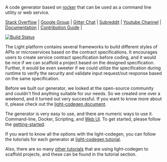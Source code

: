 A code generator based on [rocker](https://github.com/fizzed/rocker) that can be used as a command line utility or web service.

[Stack Overflow](https://stackoverflow.com/questions/tagged/light-4j) |
[Google Group](https://groups.google.com/forum/#!forum/light-4j) |
[Gitter Chat](https://gitter.im/networknt/light-codegen) |
[Subreddit](https://www.reddit.com/r/lightapi/) |
[Youtube Channel](https://www.youtube.com/channel/UCHCRMWJVXw8iB7zKxF55Byw) |
[Documentation](https://doc.networknt.com/tool/light-codegen/) |
[Contribution Guide](https://doc.networknt.com/contribute/) |

[![Build Status](https://travis-ci.org/networknt/light-codegen.svg?branch=master)](https://travis-ci.org/networknt/light-codegen)

The Light platform contains several frameworks to build different styles of APIs or microservices based on the contract specifications. It encourages users to create service contract specification before coding, and it would be nice if we can scaffold a project based on the designed specification. Further, it would be even sweeter if we could utilize the specification during runtime to verify the security and validate input request/out response based on the same specification.

Before we built our generator, we looked at the open-source community and couldn't find anything suitable for our needs. So we created one over a weekend, and it turned out very successful. If you want to know more about it, please check out the [light-codegen document](https://doc.networknt.com/tool/light-codegen/).

The generator is very easy to use, and there are numeric ways to use it. Command-line, Docker, Scripting, and [Web UI](https://codegen.lightapi.net). To get started, please follow the [getting-started](https://doc.networknt.com/getting-started/light-codegen/).

If you want to know all the options with the light-codegen, you can follow the tutorials for each generator at [light-codegen tutorial](https://doc.networknt.com/tutorial/generator/).

Also, there are so many [other tutorials](https://doc.networknt.com/tutorial/) that are using light-codegen to scaffold projects, and these can be found in the tutorial section.
